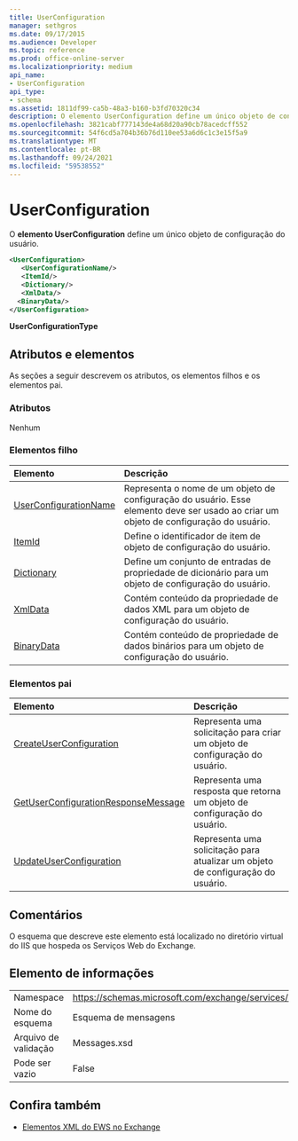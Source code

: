 ```yaml
---
title: UserConfiguration
manager: sethgros
ms.date: 09/17/2015
ms.audience: Developer
ms.topic: reference
ms.prod: office-online-server
ms.localizationpriority: medium
api_name:
- UserConfiguration
api_type:
- schema
ms.assetid: 1811df99-ca5b-48a3-b160-b3fd70320c34
description: O elemento UserConfiguration define um único objeto de configuração do usuário.
ms.openlocfilehash: 3821cabf777143de4a68d20a90cb78acedcff552
ms.sourcegitcommit: 54f6cd5a704b36b76d110ee53a6d6c1c3e15f5a9
ms.translationtype: MT
ms.contentlocale: pt-BR
ms.lasthandoff: 09/24/2021
ms.locfileid: "59538552"
---
```

# <a name="userconfiguration"></a>UserConfiguration

O **elemento UserConfiguration** define um único objeto de configuração do usuário. 
  
```XML
<UserConfiguration>
   <UserConfigurationName/>
   <ItemId/>
   <Dictionary/>
   <XmlData/>
  <BinaryData/>
</UserConfiguration>
```

 **UserConfigurationType**
## <a name="attributes-and-elements"></a>Atributos e elementos

As seções a seguir descrevem os atributos, os elementos filhos e os elementos pai.
  
### <a name="attributes"></a>Atributos

Nenhum
  
### <a name="child-elements"></a>Elementos filho

|**Elemento**|**Descrição**|
|:-----|:-----|
|[UserConfigurationName](userconfigurationname.md) <br/> |Representa o nome de um objeto de configuração do usuário. Esse elemento deve ser usado ao criar um objeto de configuração do usuário.  <br/> |
|[ItemId](itemid.md) <br/> |Define o identificador de item de objeto de configuração do usuário.  <br/> |
|[Dictionary](dictionary.md) <br/> |Define um conjunto de entradas de propriedade de dicionário para um objeto de configuração do usuário.  <br/> |
|[XmlData](xmldata.md) <br/> |Contém conteúdo da propriedade de dados XML para um objeto de configuração do usuário.  <br/> |
|[BinaryData](binarydata.md) <br/> |Contém conteúdo de propriedade de dados binários para um objeto de configuração do usuário.  <br/> |
   
### <a name="parent-elements"></a>Elementos pai

|**Elemento**|**Descrição**|
|:-----|:-----|
|[CreateUserConfiguration](createuserconfiguration.md) <br/> |Representa uma solicitação para criar um objeto de configuração do usuário.  <br/> |
|[GetUserConfigurationResponseMessage](getuserconfigurationresponsemessage.md) <br/> |Representa uma resposta que retorna um objeto de configuração do usuário.  <br/> |
|[UpdateUserConfiguration](updateuserconfiguration.md) <br/> |Representa uma solicitação para atualizar um objeto de configuração do usuário.  <br/> |
   
## <a name="remarks"></a>Comentários

O esquema que descreve este elemento está localizado no diretório virtual do IIS que hospeda os Serviços Web do Exchange.
  
## <a name="element-information"></a>Elemento de informações

|||
|:-----|:-----|
|Namespace  <br/> |https://schemas.microsoft.com/exchange/services/2006/messages  <br/> |
|Nome do esquema  <br/> |Esquema de mensagens  <br/> |
|Arquivo de validação  <br/> |Messages.xsd  <br/> |
|Pode ser vazio  <br/> |False  <br/> |
   
## <a name="see-also"></a>Confira também



- [Elementos XML do EWS no Exchange](ews-xml-elements-in-exchange.md)

